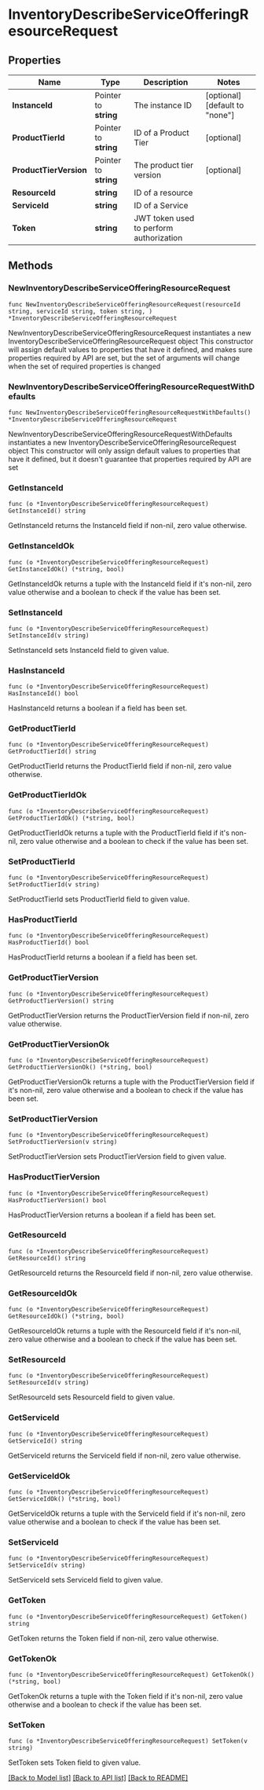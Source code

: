 # InventoryDescribeServiceOfferingResourceRequest

## Properties

Name | Type | Description | Notes
------------ | ------------- | ------------- | -------------
**InstanceId** | Pointer to **string** | The instance ID | [optional] [default to "none"]
**ProductTierId** | Pointer to **string** | ID of a Product Tier | [optional] 
**ProductTierVersion** | Pointer to **string** | The product tier version | [optional] 
**ResourceId** | **string** | ID of a resource | 
**ServiceId** | **string** | ID of a Service | 
**Token** | **string** | JWT token used to perform authorization | 

## Methods

### NewInventoryDescribeServiceOfferingResourceRequest

`func NewInventoryDescribeServiceOfferingResourceRequest(resourceId string, serviceId string, token string, ) *InventoryDescribeServiceOfferingResourceRequest`

NewInventoryDescribeServiceOfferingResourceRequest instantiates a new InventoryDescribeServiceOfferingResourceRequest object
This constructor will assign default values to properties that have it defined,
and makes sure properties required by API are set, but the set of arguments
will change when the set of required properties is changed

### NewInventoryDescribeServiceOfferingResourceRequestWithDefaults

`func NewInventoryDescribeServiceOfferingResourceRequestWithDefaults() *InventoryDescribeServiceOfferingResourceRequest`

NewInventoryDescribeServiceOfferingResourceRequestWithDefaults instantiates a new InventoryDescribeServiceOfferingResourceRequest object
This constructor will only assign default values to properties that have it defined,
but it doesn't guarantee that properties required by API are set

### GetInstanceId

`func (o *InventoryDescribeServiceOfferingResourceRequest) GetInstanceId() string`

GetInstanceId returns the InstanceId field if non-nil, zero value otherwise.

### GetInstanceIdOk

`func (o *InventoryDescribeServiceOfferingResourceRequest) GetInstanceIdOk() (*string, bool)`

GetInstanceIdOk returns a tuple with the InstanceId field if it's non-nil, zero value otherwise
and a boolean to check if the value has been set.

### SetInstanceId

`func (o *InventoryDescribeServiceOfferingResourceRequest) SetInstanceId(v string)`

SetInstanceId sets InstanceId field to given value.

### HasInstanceId

`func (o *InventoryDescribeServiceOfferingResourceRequest) HasInstanceId() bool`

HasInstanceId returns a boolean if a field has been set.

### GetProductTierId

`func (o *InventoryDescribeServiceOfferingResourceRequest) GetProductTierId() string`

GetProductTierId returns the ProductTierId field if non-nil, zero value otherwise.

### GetProductTierIdOk

`func (o *InventoryDescribeServiceOfferingResourceRequest) GetProductTierIdOk() (*string, bool)`

GetProductTierIdOk returns a tuple with the ProductTierId field if it's non-nil, zero value otherwise
and a boolean to check if the value has been set.

### SetProductTierId

`func (o *InventoryDescribeServiceOfferingResourceRequest) SetProductTierId(v string)`

SetProductTierId sets ProductTierId field to given value.

### HasProductTierId

`func (o *InventoryDescribeServiceOfferingResourceRequest) HasProductTierId() bool`

HasProductTierId returns a boolean if a field has been set.

### GetProductTierVersion

`func (o *InventoryDescribeServiceOfferingResourceRequest) GetProductTierVersion() string`

GetProductTierVersion returns the ProductTierVersion field if non-nil, zero value otherwise.

### GetProductTierVersionOk

`func (o *InventoryDescribeServiceOfferingResourceRequest) GetProductTierVersionOk() (*string, bool)`

GetProductTierVersionOk returns a tuple with the ProductTierVersion field if it's non-nil, zero value otherwise
and a boolean to check if the value has been set.

### SetProductTierVersion

`func (o *InventoryDescribeServiceOfferingResourceRequest) SetProductTierVersion(v string)`

SetProductTierVersion sets ProductTierVersion field to given value.

### HasProductTierVersion

`func (o *InventoryDescribeServiceOfferingResourceRequest) HasProductTierVersion() bool`

HasProductTierVersion returns a boolean if a field has been set.

### GetResourceId

`func (o *InventoryDescribeServiceOfferingResourceRequest) GetResourceId() string`

GetResourceId returns the ResourceId field if non-nil, zero value otherwise.

### GetResourceIdOk

`func (o *InventoryDescribeServiceOfferingResourceRequest) GetResourceIdOk() (*string, bool)`

GetResourceIdOk returns a tuple with the ResourceId field if it's non-nil, zero value otherwise
and a boolean to check if the value has been set.

### SetResourceId

`func (o *InventoryDescribeServiceOfferingResourceRequest) SetResourceId(v string)`

SetResourceId sets ResourceId field to given value.


### GetServiceId

`func (o *InventoryDescribeServiceOfferingResourceRequest) GetServiceId() string`

GetServiceId returns the ServiceId field if non-nil, zero value otherwise.

### GetServiceIdOk

`func (o *InventoryDescribeServiceOfferingResourceRequest) GetServiceIdOk() (*string, bool)`

GetServiceIdOk returns a tuple with the ServiceId field if it's non-nil, zero value otherwise
and a boolean to check if the value has been set.

### SetServiceId

`func (o *InventoryDescribeServiceOfferingResourceRequest) SetServiceId(v string)`

SetServiceId sets ServiceId field to given value.


### GetToken

`func (o *InventoryDescribeServiceOfferingResourceRequest) GetToken() string`

GetToken returns the Token field if non-nil, zero value otherwise.

### GetTokenOk

`func (o *InventoryDescribeServiceOfferingResourceRequest) GetTokenOk() (*string, bool)`

GetTokenOk returns a tuple with the Token field if it's non-nil, zero value otherwise
and a boolean to check if the value has been set.

### SetToken

`func (o *InventoryDescribeServiceOfferingResourceRequest) SetToken(v string)`

SetToken sets Token field to given value.



[[Back to Model list]](../README.md#documentation-for-models) [[Back to API list]](../README.md#documentation-for-api-endpoints) [[Back to README]](../README.md)


